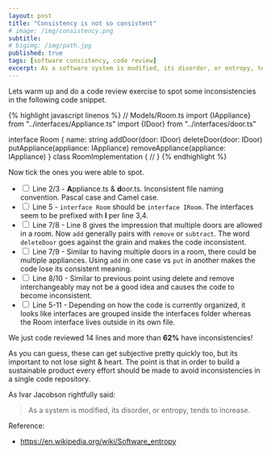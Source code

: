```yaml
---
layout: post
title: "Consistency is not so consistent"
# image: /img/consistency.png
subtitle: 
# bigimg: /img/path.jpg
published: true
tags: [software consistency, code review]
excerpt: As a software system is modified, its disorder, or entropy, tends to increase. Let's do a code review exercise to spot some inconsistencies in the following code snippet.
---
```


Lets warm up and do a code review exercise to spot some inconsistencies in the following code snippet.

{% highlight javascript linenos %}
// Models/Room.ts
import {IAppliance} from "../interfaces/Appliance.ts"
import {IDoor} from "../interfaces/door.ts"

interface Room {
    name: string
    addDoor(door: IDoor)
    deleteDoor(door: IDoor)
    putAppliance(appliance: IAppliance)
    removeAppliance(appliance: IAppliance)
}
class RoomImplementation {
    // 
}
{% endhighlight %}

Now tick the ones you were able to spot.

- <input type="checkbox"> Line 2/3 - **A**ppliance.ts & **d**oor.ts. Inconsistent file naming convention. Pascal case and Camel case.
- <input type="checkbox"> Line 5 - `interface Room` should be `interface IRoom`. The interfaces seem to be prefixed with **I** per line 3,4.
- <input type="checkbox"> Line 7/8 - Line 8 gives the impression that multiple doors are allowed in a room. Now `add` generally pairs with `remove` or `subtract`. The word `deleteDoor` goes against the grain and makes the code inconsistent.
- <input type="checkbox"> Line 7/9 - Similar to having multiple doors in a room, there could be multiple appliances. Using `add` in one case vs `put` in another makes the code lose its consistent meaning.
-  <input type="checkbox"> Line 8/10 - Similar to previous point using delete and remove interchangeably may not be a good idea and causes the code to become inconsistent.
-  <input type="checkbox"> Line 5-11 - Depending on how the code is currently organized, it looks like interfaces are grouped inside the interfaces folder whereas the Room interface lives outside in its own file. 

We just code reviewed 14 lines and more than **62%** have inconsistencies!

As you can guess, these can get subjective pretty quickly too, but its important to not lose sight & heart. The point is that in order to build a sustainable product every effort should be made to avoid inconsistencies in a single code repository.

As Ivar Jacobson rightfully said:

> As a system is modified, its disorder, or entropy, tends to increase.

Reference: 
- https://en.wikipedia.org/wiki/Software_entropy
